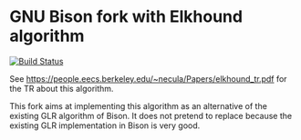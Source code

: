 # GNU Bison fork with Elkhound algorithm

[![Build Status](https://travis-ci.org/rofirrim/bison.svg?branch=master)](https://travis-ci.org/rofirrim/bison)

See https://people.eecs.berkeley.edu/~necula/Papers/elkhound_tr.pdf for the TR about this algorithm.

This fork aims at implementing this algorithm as an alternative of the existing
GLR algorithm of Bison. It does not pretend to replace because the existing GLR
implementation in Bison is very good.
